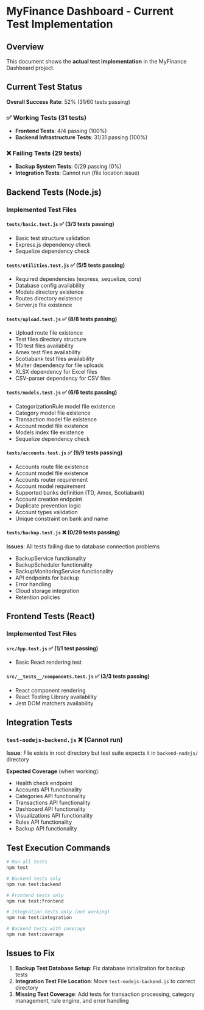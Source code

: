 # MyFinance Dashboard - Current Test Implementation

## Overview
This document shows the **actual test implementation** in the MyFinance Dashboard project.

## Current Test Status

**Overall Success Rate**: 52% (31/60 tests passing)

### ✅ Working Tests (31 tests)
- **Frontend Tests**: 4/4 passing (100%)
- **Backend Infrastructure Tests**: 31/31 passing (100%)

### ❌ Failing Tests (29 tests)
- **Backup System Tests**: 0/29 passing (0%)
- **Integration Tests**: Cannot run (file location issue)

## Backend Tests (Node.js)

### Implemented Test Files

#### `tests/basic.test.js` ✅ (3/3 tests passing)
- Basic test structure validation
- Express.js dependency check
- Sequelize dependency check

#### `tests/utilities.test.js` ✅ (5/5 tests passing)
- Required dependencies (express, sequelize, cors)
- Database config availability
- Models directory existence
- Routes directory existence
- Server.js file existence

#### `tests/upload.test.js` ✅ (8/8 tests passing)
- Upload route file existence
- Test files directory structure
- TD test files availability
- Amex test files availability
- Scotiabank test files availability
- Multer dependency for file uploads
- XLSX dependency for Excel files
- CSV-parser dependency for CSV files

#### `tests/models.test.js` ✅ (6/6 tests passing)
- CategorizationRule model file existence
- Category model file existence
- Transaction model file existence
- Account model file existence
- Models index file existence
- Sequelize dependency check

#### `tests/accounts.test.js` ✅ (9/9 tests passing)
- Accounts route file existence
- Account model file existence
- Accounts router requirement
- Account model requirement
- Supported banks definition (TD, Amex, Scotiabank)
- Account creation endpoint
- Duplicate prevention logic
- Account types validation
- Unique constraint on bank and name

#### `tests/backup.test.js` ❌ (0/29 tests passing)
**Issues**: All tests failing due to database connection problems
- BackupService functionality
- BackupScheduler functionality
- BackupMonitoringService functionality
- API endpoints for backup
- Error handling
- Cloud storage integration
- Retention policies

## Frontend Tests (React)

### Implemented Test Files

#### `src/App.test.js` ✅ (1/1 test passing)
- Basic React rendering test

#### `src/__tests__/components.test.js` ✅ (3/3 tests passing)
- React component rendering
- React Testing Library availability
- Jest DOM matchers availability

## Integration Tests

### `test-nodejs-backend.js` ❌ (Cannot run)
**Issue**: File exists in root directory but test suite expects it in `backend-nodejs/` directory

**Expected Coverage** (when working):
- Health check endpoint
- Accounts API functionality
- Categories API functionality
- Transactions API functionality
- Dashboard API functionality
- Visualizations API functionality
- Rules API functionality
- Backup API functionality

## Test Execution Commands

```bash
# Run all tests
npm test

# Backend tests only
npm run test:backend

# Frontend tests only
npm run test:frontend

# Integration tests only (not working)
npm run test:integration

# Backend tests with coverage
npm run test:coverage
```

## Issues to Fix

1. **Backup Test Database Setup**: Fix database initialization for backup tests
2. **Integration Test File Location**: Move `test-nodejs-backend.js` to correct directory
3. **Missing Test Coverage**: Add tests for transaction processing, category management, rule engine, and error handling

